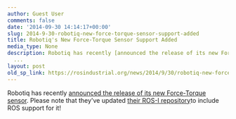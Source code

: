 ```yaml
---
author: Guest User
comments: false
date: '2014-09-30 14:14:17+00:00'
slug: 2014-9-30-robotiq-new-force-torque-sensor-support-added
title: Robotiq's New Force-Torque Sensor Support Added
media_type: None
description: Robotiq has recently [announced the release of its new Force-Torque sensor](http://blog.robotiq.com/bid/72582/Force-Torque-Sensor-FT-150-now-
  ...
layout: post
old_sp_link: https://rosindustrial.org/news/2014/9/30/robotiq-new-force-torque-sensor-support-added
---
```


Robotiq has recently [announced the release of its new Force-Torque sensor](http://blog.robotiq.com/bid/72582/Force-Torque-Sensor-FT-150-now-Available-from-Robotiq). Please note that they've updated [their ROS-I repository](https://github.com/ros-industrial/robotiq/tree/hydro-devel/robotiq)to include ROS support for it!


